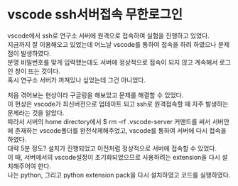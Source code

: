 # vscode ssh서버접속 무한로그인
vscode에서 ssh로 연구소 서버에 원격으로 접속하여 실험을 진행하고 있었다.  
지금까지 잘 이용해오고 있었는데 어느날 vscode를 통하여 접속을 하려 하였으나 문제점이 발생하였다.  
분명 비밀번호를 맞게 입력했는데도 서버에 정상적으로 접속이 되지 않고 계속해서 로그인 창이 뜨는 것이다.  
혹시 연구소 서버가 꺼져있나 싶었는데 그건 아니었다.  

처음 겪어보는 현상이라 구글링을 해보았고 문제를 해결할 수 있었다.  
이 현상은 vscode가 최신버전으로 업데이트 되고 ssh로 원격접속할 때 자주 발생하는 문제라는 것을 알았다.  
따라서 서버의 home directory에서 $ rm -rf .vscode-server 커맨드를 써서 서버안에 존재하는 vscode폴더를 완전삭제해주었고,
vscode를 통하여 서버에 다시 접속을 하였다.  
대략 5분 정도? 설치가 진행되었고 이전처럼 정상적으로 서버에 접속할 수 있었다.  
이 때, 서버에서의 vscode설정이 초기화되었으므로 사용하려는 extension을 다시 설치해주어여 한다.  
나는 python, 그리고 python extension pack을 다시 설치하였고 코드를 실행하였다.  